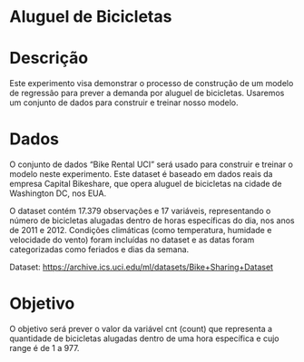 # Aluguel de Bicicletas

# Descrição

Este experimento visa demonstrar o processo de construção de um modelo de regressão para prever a demanda por aluguel de bicicletas. Usaremos um conjunto de dados para construir e treinar nosso modelo.

# Dados

O conjunto de dados “Bike Rental UCI” será usado para construir e treinar o modelo neste experimento. Este dataset é baseado em dados reais da empresa Capital Bikeshare, que opera aluguel de bicicletas na cidade de Washington DC, nos EUA.

O dataset contém 17.379 observações e 17 variáveis, representando o número de bicicletas alugadas dentro de horas específicas do dia, nos anos de 2011 e 2012. Condições climáticas (como temperatura, humidade e velocidade do vento) foram incluídas no dataset e as datas foram categorizadas como feriados e dias da semana.

Dataset: https://archive.ics.uci.edu/ml/datasets/Bike+Sharing+Dataset

# Objetivo

O objetivo será prever o valor da variável cnt (count) que representa a quantidade de bicicletas alugadas dentro de uma hora específica e cujo range é de 1 a 977.
